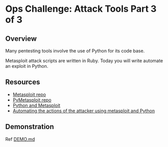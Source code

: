 # Ops Challenge: Attack Tools Part 3 of 3

## Overview

Many pentesting tools involve the use of Python for its code base.

Metasploit attack scripts are written in Ruby. Today you will write automate an exploit in Python.

## Resources

- [Metasploit repo](https://github.com/rapid7/metasploit-framework)
- [PyMetasploit repo](https://github.com/allfro/pymetasploit)
- [Python and Metasploit](https://infosecaddicts.com/python-and-metasploit/)
- [Automating the actions of the attacker using metasploit and Python](https://www.scanforsecurity.com/penetration-testing/automating-actions-attacker-using-metasploit-and-python.html)

## Demonstration

Ref [DEMO.md](DEMO.md)
